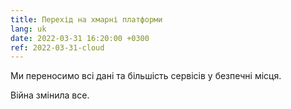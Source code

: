 ```yaml
---
title: Перехід на хмарні платформи
lang: uk
date: 2022-03-31 16:20:00 +0300
ref: 2022-03-31-cloud
---
```


Ми переносимо всі дані та більшість сервісів у безпечні місця.

Війна змінила все.
